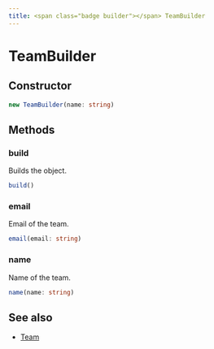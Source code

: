 ```yaml
---
title: <span class="badge builder"></span> TeamBuilder
---
```

# <span class="badge builder"></span> TeamBuilder

## Constructor

```typescript
new TeamBuilder(name: string)
```
## Methods

### <span class="badge object-method"></span> build

Builds the object.

```typescript
build()
```

### <span class="badge object-method"></span> email

Email of the team.

```typescript
email(email: string)
```

### <span class="badge object-method"></span> name

Name of the team.

```typescript
name(name: string)
```

## See also

 * <span class="badge object-type-interface"></span> [Team](./object-Team.md)
